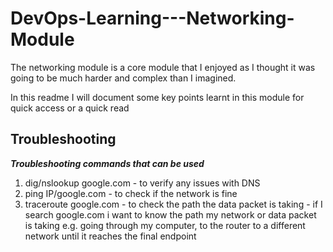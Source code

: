 # DevOps-Learning---Networking-Module

The networking module is a core module that I enjoyed as I thought it was going to be much harder and complex than I imagined. 

In this readme I will document some key points learnt in this module for quick access or a quick read










Troubleshooting
---

***Troubleshooting commands that can be used***

1. dig/nslookup google.com  - to verify any issues with DNS
2. ping IP/google.com - to check if the network is fine
3. traceroute google.com - to check the path the data packet is taking - if I search google.com i want to know the path my network or data packet is taking e.g. going through my computer, to the router to a different network
   until it reaches the final endpoint
